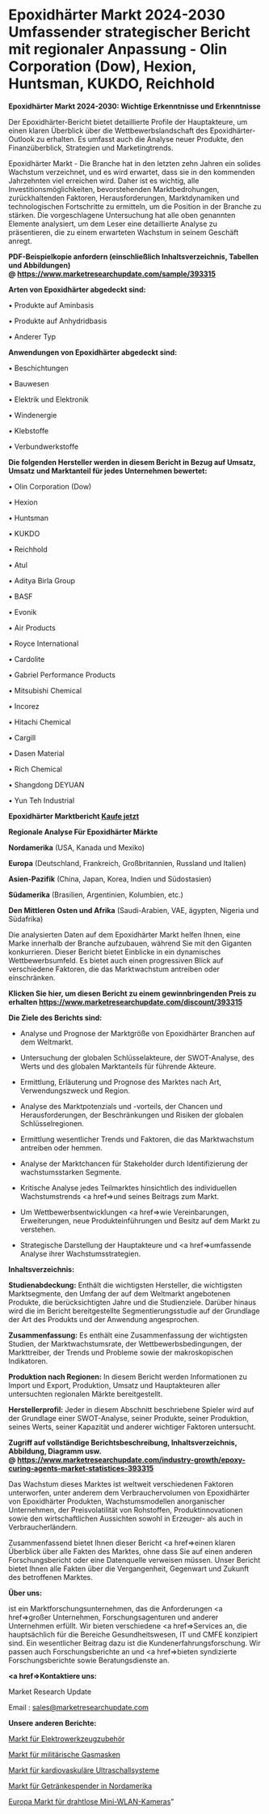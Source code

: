 # Epoxidhärter Markt 2024-2030 Umfassender strategischer Bericht mit regionaler Anpassung - Olin Corporation (Dow), Hexion, Huntsman, KUKDO, Reichhold

<strong>Epoxidhärter Markt 2024-2030: Wichtige Erkenntnisse und Erkenntnisse</strong>

Der Epoxidhärter-Bericht bietet detaillierte Profile der Hauptakteure, um einen klaren Überblick über die Wettbewerbslandschaft des Epoxidhärter-Outlook zu erhalten. Es umfasst auch die Analyse neuer Produkte, den Finanzüberblick, Strategien und Marketingtrends.

Epoxidhärter Markt - Die Branche hat in den letzten zehn Jahren ein solides Wachstum verzeichnet, und es wird erwartet, dass sie in den kommenden Jahrzehnten viel erreichen wird. Daher ist es wichtig, alle Investitionsmöglichkeiten, bevorstehenden Marktbedrohungen, zurückhaltenden Faktoren, Herausforderungen, Marktdynamiken und technologischen Fortschritte zu ermitteln, um die Position in der Branche zu stärken. Die vorgeschlagene Untersuchung hat alle oben genannten Elemente analysiert, um dem Leser eine detaillierte Analyse zu präsentieren, die zu einem erwarteten Wachstum in seinem Geschäft anregt.

<strong><b>PDF-Beispielkopie anfordern (einschließlich Inhaltsverzeichnis, Tabellen und Abbildungen) @ </b></strong><strong><a href=https://www.marketresearchupdate.com/sample/393315><strong>https://www.marketresearchupdate.com/sample/393315</u></a></strong></strong>

<strong>Arten von Epoxidhärter abgedeckt sind:</strong>

• Produkte auf Aminbasis

• Produkte auf Anhydridbasis

• Anderer Typ

<strong>Anwendungen von Epoxidhärter abgedeckt sind:</strong>

• Beschichtungen

• Bauwesen

• Elektrik und Elektronik

• Windenergie

• Klebstoffe

• Verbundwerkstoffe

<strong>Die folgenden Hersteller werden in diesem Bericht in Bezug auf Umsatz, Umsatz und Marktanteil für jedes Unternehmen bewertet:</strong>

• Olin Corporation (Dow)

• Hexion

• Huntsman

• KUKDO

• Reichhold

• Atul

• Aditya Birla Group

• BASF

• Evonik

• Air Products

• Royce International

• Cardolite

• Gabriel Performance Products

• Mitsubishi Chemical

• Incorez

• Hitachi Chemical

• Cargill

• Dasen Material

• Rich Chemical

• Shangdong DEYUAN

• Yun Teh Industrial

<strong>Epoxidhärter Marktbericht <a href=https://www.marketresearchupdate.com/buynow/393315>Kaufe jetzt</a></strong>

<strong>Regionale Analyse Für Epoxidhärter Märkte</strong>

<strong>Nordamerika</strong> (USA, Kanada und Mexiko)

<strong>Europa</strong> (Deutschland, Frankreich, Großbritannien, Russland und Italien)

<strong>Asien-Pazifik</strong> (China, Japan, Korea, Indien und Südostasien)

<strong>Südamerika</strong> (Brasilien, Argentinien, Kolumbien, etc.)

<strong>Den Mittleren</strong> <strong>Osten und Afrika</strong> (Saudi-Arabien, VAE, ägypten, Nigeria und Südafrika)

Die analysierten Daten auf dem Epoxidhärter Markt helfen Ihnen, eine Marke innerhalb der Branche aufzubauen, während Sie mit den Giganten konkurrieren. Dieser Bericht bietet Einblicke in ein dynamisches Wettbewerbsumfeld. Es bietet auch einen progressiven Blick auf verschiedene Faktoren, die das Marktwachstum antreiben oder einschränken.

<strong>Klicken Sie hier, um diesen Bericht zu einem gewinnbringenden Preis zu erhalten
</strong><strong><a href=https://www.marketresearchupdate.com/discount/393315>https://www.marketresearchupdate.com/discount/393315</b></u></strong></a>

<strong>Die Ziele des Berichts sind:</strong>

- Analyse und Prognose der Marktgröße von Epoxidhärter Branchen auf dem Weltmarkt.

- Untersuchung der globalen Schlüsselakteure, der SWOT-Analyse, des Werts und des globalen Marktanteils für führende Akteure.

- Ermittlung, Erläuterung und Prognose des Marktes nach Art, Verwendungszweck und Region.

- Analyse des Marktpotenzials und -vorteils, der Chancen und Herausforderungen, der Beschränkungen und Risiken der globalen Schlüsselregionen.

- Ermittlung wesentlicher Trends und Faktoren, die das Marktwachstum antreiben oder hemmen.

- Analyse der Marktchancen für Stakeholder durch Identifizierung der wachstumsstarken Segmente.

- Kritische Analyse jedes Teilmarktes hinsichtlich des individuellen Wachstumstrends <a href=>und</a> seines Beitrags zum Markt.

- Um Wettbewerbsentwicklungen <a href=>wie</a> Vereinbarungen, Erweiterungen, neue Produkteinführungen und Besitz auf dem Markt zu verstehen.

- Strategische Darstellung der Hauptakteure und <a href=>umfas</a>sende Analyse ihrer Wachstumsstrategien.

<strong>Inhaltsverzeichnis:</strong>

<strong>Studienabdeckung:</strong> Enthält die wichtigsten Hersteller, die wichtigsten Marktsegmente, den Umfang der auf dem Weltmarkt angebotenen Produkte, die berücksichtigten Jahre und die Studienziele. Darüber hinaus wird die im Bericht bereitgestellte Segmentierungsstudie auf der Grundlage der Art des Produkts und der Anwendung angesprochen.

<strong>Zusammenfassung:</strong> Es enthält eine Zusammenfassung der wichtigsten Studien, der Marktwachstumsrate, der Wettbewerbsbedingungen, der Markttreiber, der Trends und Probleme sowie der makroskopischen Indikatoren.

<strong>Produktion nach Regionen:</strong> In diesem Bericht werden Informationen zu Import und Export, Produktion, Umsatz und Hauptakteuren aller untersuchten regionalen Märkte bereitgestellt.

<strong>Herstellerprofil:</strong> Jeder in diesem Abschnitt beschriebene Spieler wird auf der Grundlage einer SWOT-Analyse, seiner Produkte, seiner Produktion, seines Werts, seiner Kapazität und anderer wichtiger Faktoren untersucht.

<strong><b>Zugriff auf vollständige Berichtsbeschreibung, Inhaltsverzeichnis, Abbildung, Diagramm usw. @ </b></strong><strong><a href=https://www.marketresearchupdate.com/industry-growth/epoxy-curing-agents-market-statistices-393315>https://www.marketresearchupdate.com/industry-growth/epoxy-curing-agents-market-statistices-393315</a></strong>

Das Wachstum dieses Marktes ist weltweit verschiedenen Faktoren unterworfen, unter anderem dem Verbrauchervolumen von Epoxidhärter von Epoxidhärter Produkten, Wachstumsmodellen anorganischer Unternehmen, der Preisvolatilität von Rohstoffen, Produktinnovationen sowie den wirtschaftlichen Aussichten sowohl in Erzeuger- als auch in Verbraucherländern.

Zusammenfassend bietet Ihnen dieser Bericht <a href=>einen</a> klaren Überblick über alle Fakten des Marktes, ohne dass Sie auf einen anderen Forschungsbericht oder eine Datenquelle verweisen müssen. Unser Bericht bietet Ihnen alle Fakten über die Vergangenheit, Gegenwart und Zukunft des betroffenen Marktes.

<strong>Über uns:</strong>

 ist ein Marktforschungsunternehmen, das die Anforderungen <a href=>großer</a> Unternehmen, Forschungsagenturen und anderer Unternehmen erfüllt. Wir bieten verschiedene <a href=>Services</a> an, die hauptsächlich für die Bereiche Gesundheitswesen, IT und CMFE konzipiert sind. Ein wesentlicher Beitrag dazu ist die Kundenerfahrungsforschung. Wir passen auch Forschungsberichte an und <a href=>bieten</a> syndizierte Forschungsberichte sowie Beratungsdienste an.

<strong><a href=>Kontaktiere uns:</a></strong>

Market Research Update

Email : sales@marketresearchupdate.com

<strong>Unsere anderen Berichte:</strong>

<a href=https://www.linkedin.com/pulse/power-tool-accessory-market-2023-size>Markt für Elektrowerkzeugzubehör</a>

<a href=https://www.linkedin.com/pulse/military-gas-mask-market-2023-analysis-growth>Markt für militärische Gasmasken</a>

<a href=https://www.linkedin.com/pulse/cardiovascular-ultrasound-system-market-size-1f>Markt für kardiovaskuläre Ultraschallsysteme</a>

<a href=https://www.linkedin.com/pulse/north-america-beverage-dispensers-market-2023>Markt für Getränkespender in Nordamerika</a>

<a href=https://www.linkedin.com/pulse/europe-mini-wifi-wireless-camera-market-2023-pointing>Europa Markt für drahtlose Mini-WLAN-Kameras</a>"
